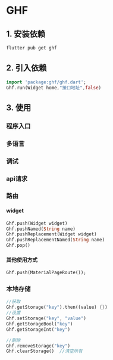 # GHF 
## 1. 安装依赖

```bash
flutter pub get ghf
```

## 2. 引入依赖

```dart
import 'package:ghf/ghf.dart';
Ghf.run(Widget home,"接口地址",false)
```
## 3. 使用
### 程序入口

### 多语言

### 调试

### api请求

### 路由
#### widget
```dart
Ghf.push(Widget widget)
Ghf.pushNamed(String name)
Ghf.pushReplacement(Widget widget)
Ghf.pushReplacementNamed(String name)
Ghf.pop()
```
#### 其他使用方式
```dart
Ghf.push(MaterialPageRoute());
```
### 本地存储
```dart
//获取
Ghf.getStorage("key").then((value) {})
//设置
Ghf.setStorage("key", "value")
Ghf.getStorageBool("key")
Ghf.getStorageInt("key")

//删除
Ghf.removeStorage("key")
Ghf.clearStorage()  //清空所有
```


